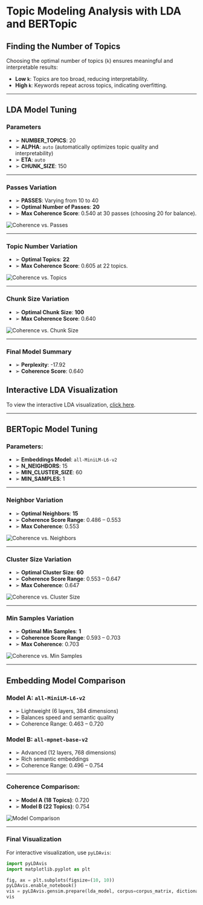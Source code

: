 # Topic Modeling Analysis with LDA and BERTopic

## Finding the Number of Topics

Choosing the optimal number of topics (`k`) ensures meaningful and interpretable results:
- **Low `k`**: Topics are too broad, reducing interpretability.
- **High `k`**: Keywords repeat across topics, indicating overfitting.

---

## LDA Model Tuning

### Parameters
- ➢ **NUMBER_TOPICS**: 20  
- ➢ **ALPHA**: `auto` (automatically optimizes topic quality and interpretability)  
- ➢ **ETA**: `auto`  
- ➢ **CHUNK_SIZE**: 150  

---

### Passes Variation
- ➢ **PASSES**: Varying from 10 to 40  
- ➢ **Optimal Number of Passes**: **20**  
- ➢ **Max Coherence Score**: 0.540 at 30 passes (choosing 20 for balance).  

![Coherence vs. Passes](https://github.com/user-attachments/assets/a2a5aa7b-a050-498b-8477-87242be86c79)

---

### Topic Number Variation
- ➢ **Optimal Topics**: **22**  
- ➢ **Max Coherence Score**: 0.605 at 22 topics.  

![Coherence vs. Topics](https://github.com/user-attachments/assets/f06e71fa-a1f2-421c-b884-c884b06a89ab)

---

### Chunk Size Variation
- ➢ **Optimal Chunk Size**: **100**  
- ➢ **Max Coherence Score**: 0.640  

![Coherence vs. Chunk Size](https://github.com/user-attachments/assets/eead28e3-e480-41e6-96ae-61d328b99a82)

---

### Final Model Summary
- ➢ **Perplexity**: -17.92  
- ➢ **Coherence Score**: 0.640

## Interactive LDA Visualization

To view the interactive LDA visualization, [click here](https://drive.google.com/file/d/1qqm7b3jeE4t33BUwhX5l2V8I-2mh4rkR/view?usp=sharing).

  

---

## BERTopic Model Tuning

### Parameters:
- ➢ **Embeddings Model**: `all-MiniLM-L6-v2`  
- ➢ **N_NEIGHBORS**: 15  
- ➢ **MIN_CLUSTER_SIZE**: 60  
- ➢ **MIN_SAMPLES**: 1  

---

### Neighbor Variation
- ➢ **Optimal Neighbors**: **15**  
- ➢ **Coherence Score Range**: 0.486 – 0.553  
- ➢ **Max Coherence**: 0.553  

![Coherence vs. Neighbors](https://github.com/user-attachments/assets/3e6cb212-70b3-4230-ae9a-5d5b677e3047)

---

### Cluster Size Variation
- ➢ **Optimal Cluster Size**: **60**  
- ➢ **Coherence Score Range**: 0.553 – 0.647  
- ➢ **Max Coherence**: 0.647  

![Coherence vs. Cluster Size](https://github.com/user-attachments/assets/a4ee0e97-174b-43f6-9022-1a9e65577c59)

---

### Min Samples Variation
- ➢ **Optimal Min Samples**: **1**  
- ➢ **Coherence Score Range**: 0.593 – 0.703  
- ➢ **Max Coherence**: 0.703  

![Coherence vs. Min Samples](https://github.com/user-attachments/assets/8803e349-050b-4c57-bd58-3f8c81ba2c7a)

---

## Embedding Model Comparison

### Model A: `all-MiniLM-L6-v2`
- ➢ Lightweight (6 layers, 384 dimensions)  
- ➢ Balances speed and semantic quality  
- ➢ Coherence Range: 0.463 – 0.720  

### Model B: `all-mpnet-base-v2`
- ➢ Advanced (12 layers, 768 dimensions)  
- ➢ Rich semantic embeddings  
- ➢ Coherence Range: 0.496 – 0.754  

---

### Coherence Comparison:
- ➢ **Model A (18 Topics)**: 0.720  
- ➢ **Model B (22 Topics)**: 0.754  

![Model Comparison](https://github.com/user-attachments/assets/86c08421-8b16-4529-a796-b6e724e56dd7)

---

### Final Visualization
For interactive visualization, use `pyLDAvis`:
```python
import pyLDAvis
import matplotlib.pyplot as plt

fig, ax = plt.subplots(figsize=(10, 10))
pyLDAvis.enable_notebook()
vis = pyLDAvis.gensim.prepare(lda_model, corpus=corpus_matrix, dictionary=id2word)
vis
